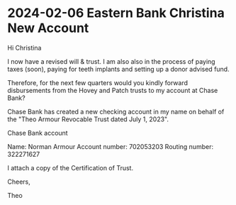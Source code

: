 # 2024-02-06 Eastern Bank Christina New Account

Hi Christina

I now have a revised will & trust. I am also also in the process of paying taxes (soon), paying for teeth implants and setting up a donor advised fund.

Therefore, for the next few quarters would you kindly forward disbursements from the Hovey and Patch trusts to my account at Chase Bank?

Chase Bank has created a new checking account in my name on behalf of the "Theo Armour Revocable Trust dated July 1, 2023".

Chase Bank account

Name: Norman Armour
Account number: 702053203
Routing number: 322271627

I attach a copy of the Certification of Trust.

Cheers,

Theo


